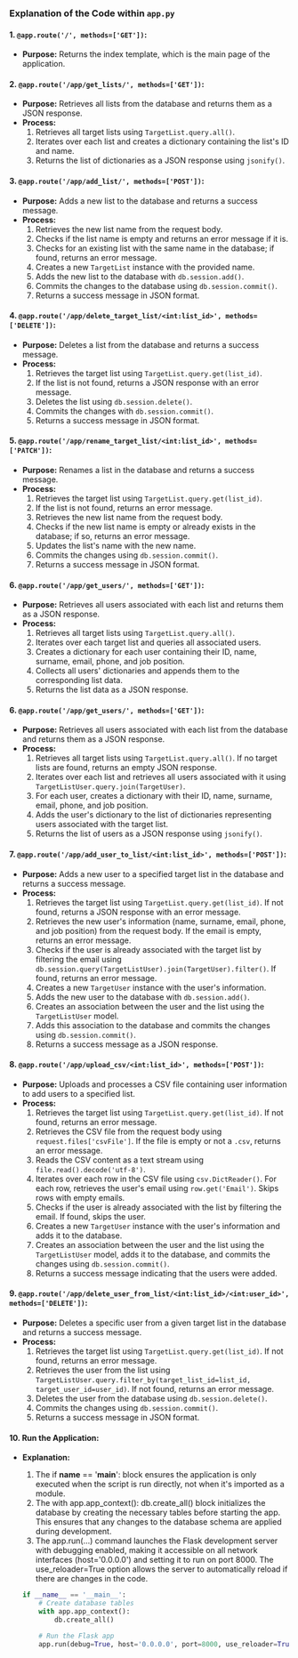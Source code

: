 ### Explanation of the Code within `app.py`

#### 1. `@app.route('/', methods=['GET'])`:
- **Purpose:** Returns the index template, which is the main page of the application.

#### 2. `@app.route('/app/get_lists/', methods=['GET'])`:
- **Purpose:** Retrieves all lists from the database and returns them as a JSON response.
- **Process:**
    1. Retrieves all target lists using `TargetList.query.all()`.
    2. Iterates over each list and creates a dictionary containing the list's ID and name.
    3. Returns the list of dictionaries as a JSON response using `jsonify()`.

#### 3. `@app.route('/app/add_list/', methods=['POST'])`:
- **Purpose:** Adds a new list to the database and returns a success message.
- **Process:**
    1. Retrieves the new list name from the request body.
    2. Checks if the list name is empty and returns an error message if it is.
    3. Checks for an existing list with the same name in the database; if found, returns an error message.
    4. Creates a new `TargetList` instance with the provided name.
    5. Adds the new list to the database with `db.session.add()`.
    6. Commits the changes to the database using `db.session.commit()`.
    7. Returns a success message in JSON format.

#### 4. `@app.route('/app/delete_target_list/<int:list_id>', methods=['DELETE'])`:
- **Purpose:** Deletes a list from the database and returns a success message.
- **Process:**
    1. Retrieves the target list using `TargetList.query.get(list_id)`.
    2. If the list is not found, returns a JSON response with an error message.
    3. Deletes the list using `db.session.delete()`.
    4. Commits the changes with `db.session.commit()`.
    5. Returns a success message in JSON format.

#### 5. `@app.route('/app/rename_target_list/<int:list_id>', methods=['PATCH'])`:
- **Purpose:** Renames a list in the database and returns a success message.
- **Process:**
    1. Retrieves the target list using `TargetList.query.get(list_id)`.
    2. If the list is not found, returns an error message.
    3. Retrieves the new list name from the request body.
    4. Checks if the new list name is empty or already exists in the database; if so, returns an error message.
    5. Updates the list's name with the new name.
    6. Commits the changes using `db.session.commit()`.
    7. Returns a success message in JSON format.

#### 6. `@app.route('/app/get_users/', methods=['GET'])`:
- **Purpose:** Retrieves all users associated with each list and returns them as a JSON response.
- **Process:**
    1. Retrieves all target lists using `TargetList.query.all()`.
    2. Iterates over each target list and queries all associated users.
    3. Creates a dictionary for each user containing their ID, name, surname, email, phone, and job position.
    4. Collects all users' dictionaries and appends them to the corresponding list data.
    5. Returns the list data as a JSON response.

#### 6. `@app.route('/app/get_users/', methods=['GET'])`:
- **Purpose:** Retrieves all users associated with each list from the database and returns them as a JSON response.
- **Process:**
    1. Retrieves all target lists using `TargetList.query.all()`. If no target lists are found, returns an empty JSON response.
    2. Iterates over each list and retrieves all users associated with it using `TargetListUser.query.join(TargetUser)`.
    3. For each user, creates a dictionary with their ID, name, surname, email, phone, and job position.
    4. Adds the user's dictionary to the list of dictionaries representing users associated with the target list.
    5. Returns the list of users as a JSON response using `jsonify()`.

#### 7. `@app.route('/app/add_user_to_list/<int:list_id>', methods=['POST'])`:
- **Purpose:** Adds a new user to a specified target list in the database and returns a success message.
- **Process:**
    1. Retrieves the target list using `TargetList.query.get(list_id)`. If not found, returns a JSON response with an error message.
    2. Retrieves the new user's information (name, surname, email, phone, and job position) from the request body. If the email is empty, returns an error message.
    3. Checks if the user is already associated with the target list by filtering the email using `db.session.query(TargetListUser).join(TargetUser).filter()`. If found, returns an error message.
    4. Creates a new `TargetUser` instance with the user's information.
    5. Adds the new user to the database with `db.session.add()`.
    6. Creates an association between the user and the list using the `TargetListUser` model.
    7. Adds this association to the database and commits the changes using `db.session.commit()`.
    8. Returns a success message as a JSON response.

#### 8. `@app.route('/app/upload_csv/<int:list_id>', methods=['POST'])`:
- **Purpose:** Uploads and processes a CSV file containing user information to add users to a specified list.
- **Process:**
    1. Retrieves the target list using `TargetList.query.get(list_id)`. If not found, returns an error message.
    2. Retrieves the CSV file from the request body using `request.files['csvFile']`. If the file is empty or not a `.csv`, returns an error message.
    3. Reads the CSV content as a text stream using `file.read().decode('utf-8')`.
    4. Iterates over each row in the CSV file using `csv.DictReader()`. For each row, retrieves the user's email using `row.get('Email')`. Skips rows with empty emails.
    5. Checks if the user is already associated with the list by filtering the email. If found, skips the user.
    6. Creates a new `TargetUser` instance with the user's information and adds it to the database.
    7. Creates an association between the user and the list using the `TargetListUser` model, adds it to the database, and commits the changes using `db.session.commit()`.
    8. Returns a success message indicating that the users were added.

#### 9. `@app.route('/app/delete_user_from_list/<int:list_id>/<int:user_id>', methods=['DELETE'])`:
- **Purpose:** Deletes a specific user from a given target list in the database and returns a success message.
- **Process:**
    1. Retrieves the target list using `TargetList.query.get(list_id)`. If not found, returns an error message.
    2. Retrieves the user from the list using `TargetListUser.query.filter_by(target_list_id=list_id, target_user_id=user_id)`. If not found, returns an error message.
    3. Deletes the user from the database using `db.session.delete()`.
    4. Commits the changes using `db.session.commit()`.
    5. Returns a success message in JSON format.


#### 10. Run the Application:
-  **Explanation:** 
    1. The if __name__ == '__main__': block ensures the application is only executed when the script is run directly,
    not when it's imported as a module.
    2. The with app.app_context(): db.create_all() block initializes the database by creating the necessary tables before starting the app. This ensures that any changes to the database schema are applied during development.
    3. The app.run(...) command launches the Flask development server with debugging enabled, making it accessible on all network interfaces (host='0.0.0.0') and setting it to run on port 8000. The use_reloader=True option allows the server to automatically reload if there are changes in the code.


    ```python
    if __name__ == '__main__':
        # Create database tables
        with app.app_context():
            db.create_all()
    
        # Run the Flask app
        app.run(debug=True, host='0.0.0.0', port=8000, use_reloader=True)


